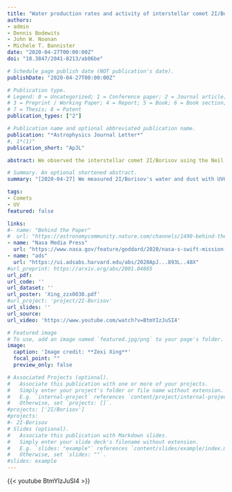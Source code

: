 ```yaml
---
title: "Water production rates and activity of interstellar comet 2I/Borisov"
authors:
- admin
- Dennis Bodewits
- John W. Noonan
- Michele T. Bannister
date: "2020-04-27T00:00:00Z"
doi: "10.3847/2041-8213/ab86be"

# Schedule page publish date (NOT publication's date).
publishDate: "2020-04-27T00:00:00Z"

# Publication type.
# Legend: 0 = Uncategorized; 1 = Conference paper; 2 = Journal article;
# 3 = Preprint / Working Paper; 4 = Report; 5 = Book; 6 = Book section;
# 7 = Thesis; 8 = Patent
publication_types: ["2"]

# Publication name and optional abbreviated publication name.
publication: "*Astrophysics Journal Letter*"
#, 1*(1)"
publication_short: "ApJL"

abstract: We observed the interstellar comet 2I/Borisov using the Neil Gehrels-Swift Observatory's Ultraviolet/Optical Telescope. We obtained images of the OH gas and dust surrounding the nucleus at six epochs spaced before and after perihelion (-2.56 AU to 2.54 AU). Water production rates increased steadily before perihelion from (7.0±1.5)×10^26 molecules s−1 on Nov. 1, 2019 to (10.7±1.2)×10^26 molecules s−1 on Dec. 1. This rate of increase in water production rate is quicker than that of most dynamically new comets and at the slower end of the wide range of Jupiter-family comets. After perihelion, the water production rate decreased to (4.9±0.9)×10^26 molecules s−1 on Dec. 21, which is much more rapidly than that of all previously observed comets. Our sublimation model constrains the minimum radius of the nucleus to 0.37 km, and indicates an active fraction of at least 55% of the surface. A(0)fr calculations show a variation between 57.5 and 105.6 cm with a slight trend peaking before the perihelion, lower than previous and concurrent published values. The observations confirm that 2I/Borisov is carbon-chain depleted and enriched in NH_2 relative to water.

# Summary. An optional shortened abstract.
summary: "[2020-04-27] We measured 2I/Borisov's water and dust with UVOT/Swift, and compared the results with solar system comets."

tags:
- Comets
- UV
featured: false

links:
#- name: "Behind the Paper"
#  url: "https://astronomycommunity.nature.com/channels/1490-behind-the-paper/posts/66210-the-dark-and-cold-origins-of-interstellar-visitor-2i-borisov"
- name: "Nasa Media Press"
  url: "https://www.nasa.gov/feature/goddard/2020/nasa-s-swift-mission-tallied-water-from-interstellar-comet-borisov"
- name: "ads"
  url: "https://ui.adsabs.harvard.edu/abs/2020ApJ...893L..48X"
#url_preprint: https://arxiv.org/abs/2001.04865
url_pdf: 
url_code: ''
url_dataset: ''
url_poster: 'Xing_zzx0030.pdf'
#url_project: 'project/2I-Borisov'
url_slides: ''
url_source: 
url_video: 'https://www.youtube.com/watch?v=BtmYIzJuSI4'

# Featured image
# To use, add an image named `featured.jpg/png` to your page's folder. 
image:
  caption: 'Image credit: **Zexi Xing**'
  focal_point: ""
  preview_only: false

# Associated Projects (optional).
#   Associate this publication with one or more of your projects.
#   Simply enter your project's folder or file name without extension.
#   E.g. `internal-project` references `content/project/internal-project/index.md`.
#   Otherwise, set `projects: []`.
#projects: ['2I/Borisov']
#projects:
#- 2I-Borisov
# Slides (optional).
#   Associate this publication with Markdown slides.
#   Simply enter your slide deck's filename without extension.
#   E.g. `slides: "example"` references `content/slides/example/index.md`.
#   Otherwise, set `slides: ""`.
#slides: example
---
```

{{< youtube BtmYIzJuSI4 >}}